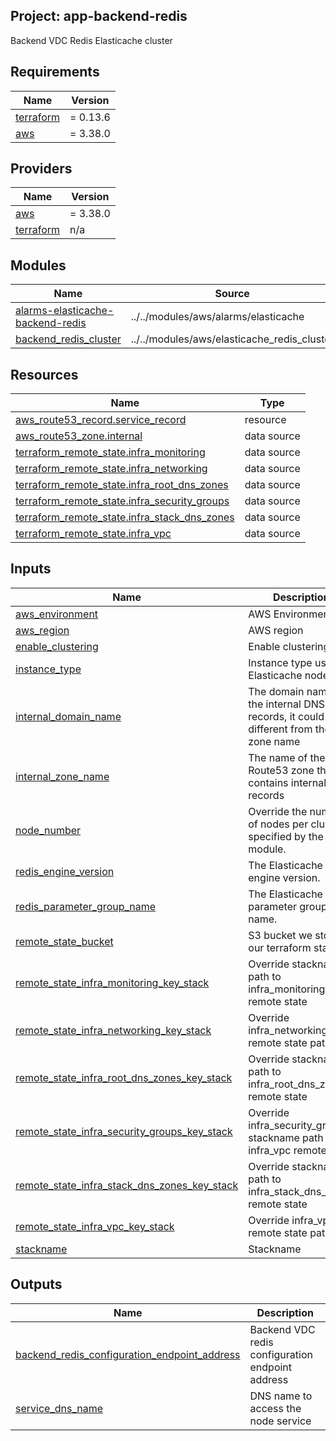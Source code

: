 ## Project: app-backend-redis

Backend VDC Redis Elasticache cluster

## Requirements

| Name | Version |
|------|---------|
| <a name="requirement_terraform"></a> [terraform](#requirement\_terraform) | = 0.13.6 |
| <a name="requirement_aws"></a> [aws](#requirement\_aws) | = 3.38.0 |

## Providers

| Name | Version |
|------|---------|
| <a name="provider_aws"></a> [aws](#provider\_aws) | = 3.38.0 |
| <a name="provider_terraform"></a> [terraform](#provider\_terraform) | n/a |

## Modules

| Name | Source | Version |
|------|--------|---------|
| <a name="module_alarms-elasticache-backend-redis"></a> [alarms-elasticache-backend-redis](#module\_alarms-elasticache-backend-redis) | ../../modules/aws/alarms/elasticache | n/a |
| <a name="module_backend_redis_cluster"></a> [backend\_redis\_cluster](#module\_backend\_redis\_cluster) | ../../modules/aws/elasticache_redis_cluster | n/a |

## Resources

| Name | Type |
|------|------|
| [aws_route53_record.service_record](https://registry.terraform.io/providers/hashicorp/aws/3.38.0/docs/resources/route53_record) | resource |
| [aws_route53_zone.internal](https://registry.terraform.io/providers/hashicorp/aws/3.38.0/docs/data-sources/route53_zone) | data source |
| [terraform_remote_state.infra_monitoring](https://registry.terraform.io/providers/hashicorp/terraform/latest/docs/data-sources/remote_state) | data source |
| [terraform_remote_state.infra_networking](https://registry.terraform.io/providers/hashicorp/terraform/latest/docs/data-sources/remote_state) | data source |
| [terraform_remote_state.infra_root_dns_zones](https://registry.terraform.io/providers/hashicorp/terraform/latest/docs/data-sources/remote_state) | data source |
| [terraform_remote_state.infra_security_groups](https://registry.terraform.io/providers/hashicorp/terraform/latest/docs/data-sources/remote_state) | data source |
| [terraform_remote_state.infra_stack_dns_zones](https://registry.terraform.io/providers/hashicorp/terraform/latest/docs/data-sources/remote_state) | data source |
| [terraform_remote_state.infra_vpc](https://registry.terraform.io/providers/hashicorp/terraform/latest/docs/data-sources/remote_state) | data source |

## Inputs

| Name | Description | Type | Default | Required |
|------|-------------|------|---------|:--------:|
| <a name="input_aws_environment"></a> [aws\_environment](#input\_aws\_environment) | AWS Environment | `string` | n/a | yes |
| <a name="input_aws_region"></a> [aws\_region](#input\_aws\_region) | AWS region | `string` | `"eu-west-1"` | no |
| <a name="input_enable_clustering"></a> [enable\_clustering](#input\_enable\_clustering) | Enable clustering | `bool` | `false` | no |
| <a name="input_instance_type"></a> [instance\_type](#input\_instance\_type) | Instance type used for Elasticache nodes | `string` | `"cache.r4.large"` | no |
| <a name="input_internal_domain_name"></a> [internal\_domain\_name](#input\_internal\_domain\_name) | The domain name of the internal DNS records, it could be different from the zone name | `string` | n/a | yes |
| <a name="input_internal_zone_name"></a> [internal\_zone\_name](#input\_internal\_zone\_name) | The name of the Route53 zone that contains internal records | `string` | n/a | yes |
| <a name="input_node_number"></a> [node\_number](#input\_node\_number) | Override the number of nodes per cluster specified by the module. | `string` | `"2"` | no |
| <a name="input_redis_engine_version"></a> [redis\_engine\_version](#input\_redis\_engine\_version) | The Elasticache Redis engine version. | `string` | `"3.2.10"` | no |
| <a name="input_redis_parameter_group_name"></a> [redis\_parameter\_group\_name](#input\_redis\_parameter\_group\_name) | The Elasticache Redis parameter group name. | `string` | `"default.redis3.2"` | no |
| <a name="input_remote_state_bucket"></a> [remote\_state\_bucket](#input\_remote\_state\_bucket) | S3 bucket we store our terraform state in | `string` | n/a | yes |
| <a name="input_remote_state_infra_monitoring_key_stack"></a> [remote\_state\_infra\_monitoring\_key\_stack](#input\_remote\_state\_infra\_monitoring\_key\_stack) | Override stackname path to infra\_monitoring remote state | `string` | `""` | no |
| <a name="input_remote_state_infra_networking_key_stack"></a> [remote\_state\_infra\_networking\_key\_stack](#input\_remote\_state\_infra\_networking\_key\_stack) | Override infra\_networking remote state path | `string` | `""` | no |
| <a name="input_remote_state_infra_root_dns_zones_key_stack"></a> [remote\_state\_infra\_root\_dns\_zones\_key\_stack](#input\_remote\_state\_infra\_root\_dns\_zones\_key\_stack) | Override stackname path to infra\_root\_dns\_zones remote state | `string` | `""` | no |
| <a name="input_remote_state_infra_security_groups_key_stack"></a> [remote\_state\_infra\_security\_groups\_key\_stack](#input\_remote\_state\_infra\_security\_groups\_key\_stack) | Override infra\_security\_groups stackname path to infra\_vpc remote state | `string` | `""` | no |
| <a name="input_remote_state_infra_stack_dns_zones_key_stack"></a> [remote\_state\_infra\_stack\_dns\_zones\_key\_stack](#input\_remote\_state\_infra\_stack\_dns\_zones\_key\_stack) | Override stackname path to infra\_stack\_dns\_zones remote state | `string` | `""` | no |
| <a name="input_remote_state_infra_vpc_key_stack"></a> [remote\_state\_infra\_vpc\_key\_stack](#input\_remote\_state\_infra\_vpc\_key\_stack) | Override infra\_vpc remote state path | `string` | `""` | no |
| <a name="input_stackname"></a> [stackname](#input\_stackname) | Stackname | `string` | n/a | yes |

## Outputs

| Name | Description |
|------|-------------|
| <a name="output_backend_redis_configuration_endpoint_address"></a> [backend\_redis\_configuration\_endpoint\_address](#output\_backend\_redis\_configuration\_endpoint\_address) | Backend VDC redis configuration endpoint address |
| <a name="output_service_dns_name"></a> [service\_dns\_name](#output\_service\_dns\_name) | DNS name to access the node service |
